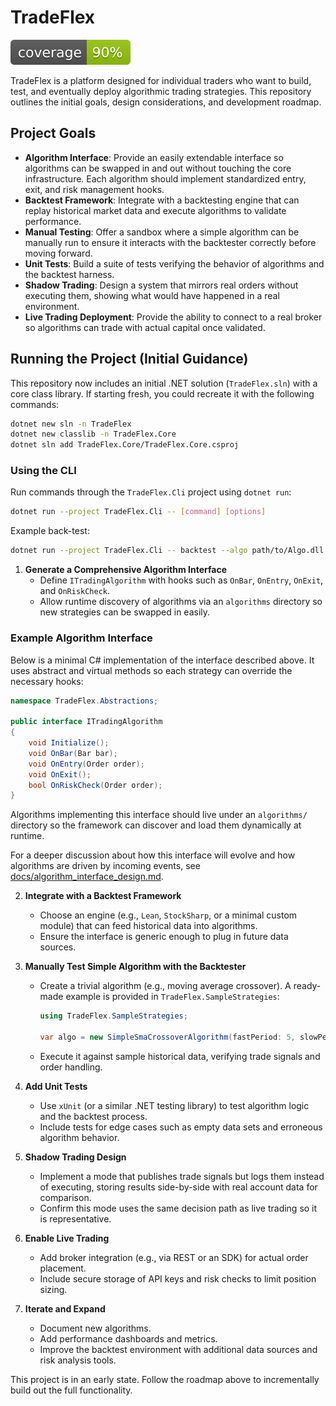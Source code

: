 # TradeFlex

![Coverage](docs/coverage/badge_shieldsio_linecoverage_green.svg)

TradeFlex is a platform designed for individual traders who want to build, test, and eventually deploy algorithmic trading strategies. This repository outlines the initial goals, design considerations, and development roadmap.

## Project Goals

- **Algorithm Interface**: Provide an easily extendable interface so algorithms can be swapped in and out without touching the core infrastructure. Each algorithm should implement standardized entry, exit, and risk management hooks.
- **Backtest Framework**: Integrate with a backtesting engine that can replay historical market data and execute algorithms to validate performance.
- **Manual Testing**: Offer a sandbox where a simple algorithm can be manually run to ensure it interacts with the backtester correctly before moving forward.
- **Unit Tests**: Build a suite of tests verifying the behavior of algorithms and the backtest harness.
- **Shadow Trading**: Design a system that mirrors real orders without executing them, showing what would have happened in a real environment.
- **Live Trading Deployment**: Provide the ability to connect to a real broker so algorithms can trade with actual capital once validated.

## Running the Project (Initial Guidance)

This repository now includes an initial .NET solution (`TradeFlex.sln`) with a core class library. If starting fresh, you could recreate it with the following commands:

```bash
dotnet new sln -n TradeFlex
dotnet new classlib -n TradeFlex.Core
dotnet sln add TradeFlex.Core/TradeFlex.Core.csproj
```

### Using the CLI

Run commands through the `TradeFlex.Cli` project using `dotnet run`:

```bash
dotnet run --project TradeFlex.Cli -- [command] [options]
```

Example back-test:

```bash
dotnet run --project TradeFlex.Cli -- backtest --algo path/to/Algo.dll --data path/to/minute.parquet --from 2024-01-01 --to 2024-01-02
```

1. **Generate a Comprehensive Algorithm Interface**
   - Define `ITradingAlgorithm` with hooks such as `OnBar`, `OnEntry`, `OnExit`, and `OnRiskCheck`.
   - Allow runtime discovery of algorithms via an `algorithms` directory so new strategies can be swapped in easily.

### Example Algorithm Interface

Below is a minimal C# implementation of the interface described above. It uses
abstract and virtual methods so each strategy can override the necessary hooks:

```csharp
namespace TradeFlex.Abstractions;

public interface ITradingAlgorithm
{
    void Initialize();
    void OnBar(Bar bar);
    void OnEntry(Order order);
    void OnExit();
    bool OnRiskCheck(Order order);
}
```

Algorithms implementing this interface should live under an `algorithms/`
directory so the framework can discover and load them dynamically at runtime.

For a deeper discussion about how this interface will evolve and how algorithms
are driven by incoming events, see
[docs/algorithm_interface_design.md](docs/algorithm_interface_design.md).

2. **Integrate with a Backtest Framework**
   - Choose an engine (e.g., `Lean`, `StockSharp`, or a minimal custom module) that can feed historical data into algorithms.
   - Ensure the interface is generic enough to plug in future data sources.

3. **Manually Test Simple Algorithm with the Backtester**
   - Create a trivial algorithm (e.g., moving average crossover).
     A ready-made example is provided in `TradeFlex.SampleStrategies`:

     ```csharp
     using TradeFlex.SampleStrategies;

     var algo = new SimpleSmaCrossoverAlgorithm(fastPeriod: 5, slowPeriod: 20);
     ```

   - Execute it against sample historical data, verifying trade signals and order handling.

4. **Add Unit Tests**
   - Use `xUnit` (or a similar .NET testing library) to test algorithm logic and the backtest process.
   - Include tests for edge cases such as empty data sets and erroneous algorithm behavior.

5. **Shadow Trading Design**
   - Implement a mode that publishes trade signals but logs them instead of executing, storing results side-by-side with real account data for comparison.
   - Confirm this mode uses the same decision path as live trading so it is representative.

6. **Enable Live Trading**
   - Add broker integration (e.g., via REST or an SDK) for actual order placement.
   - Include secure storage of API keys and risk checks to limit position sizing.

7. **Iterate and Expand**
   - Document new algorithms.
   - Add performance dashboards and metrics.
   - Improve the backtest environment with additional data sources and risk analysis tools.

This project is in an early state. Follow the roadmap above to incrementally build out the full functionality.
